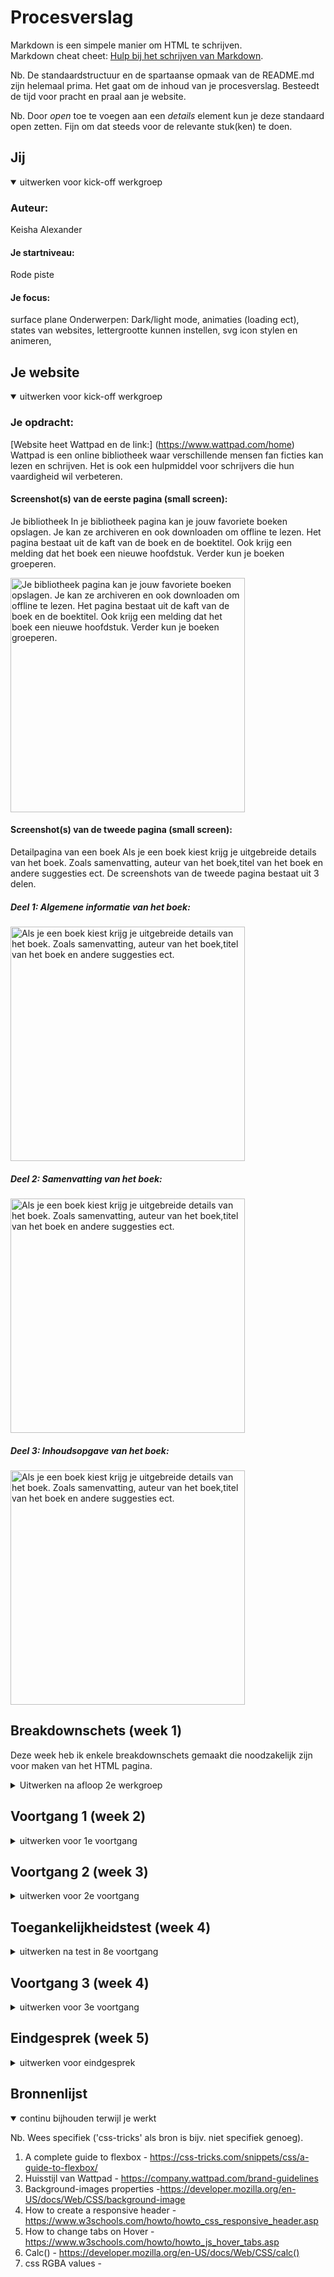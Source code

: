 # Procesverslag
Markdown is een simpele manier om HTML te schrijven.  
Markdown cheat cheet: [Hulp bij het schrijven van Markdown](https://github.com/adam-p/markdown-here/wiki/Markdown-Cheatsheet).

Nb. De standaardstructuur en de spartaanse opmaak van de README.md zijn helemaal prima. Het gaat om de inhoud van je procesverslag. Besteedt de tijd voor pracht en praal aan je website.

Nb. Door *open* toe te voegen aan een *details* element kun je deze standaard open zetten. Fijn om dat steeds voor de relevante stuk(ken) te doen.





## Jij

<details open>
<summary>uitwerken voor kick-off werkgroep</summary>

### Auteur:
Keisha Alexander

#### Je startniveau:
 Rode piste

#### Je focus:
surface plane
Onderwerpen: Dark/light mode, animaties (loading ect), states van websites, lettergrootte kunnen instellen, svg icon stylen en animeren,
 
</details>





## Je website

<details open>
<summary>uitwerken voor kick-off werkgroep</summary>

### Je opdracht:
[Website heet Wattpad en de link:] (https://www.wattpad.com/home)
Wattpad is een online bibliotheek waar verschillende mensen fan ficties kan lezen en schrijven. Het is ook een hulpmiddel voor schrijvers die hun vaardigheid wil verbeteren.

#### Screenshot(s) van de eerste pagina (small screen): 
Je bibliotheek 
In je bibliotheek pagina kan je jouw favoriete boeken opslagen. Je kan ze archiveren en ook downloaden om offline te lezen. Het pagina bestaat uit de kaft van de boek en de boektitel. Ook krijg een melding dat het boek een nieuwe hoofdstuk. Verder kun je boeken groeperen.
 
<img src="images/bibliotheek-overzichtpagina.jpg" width="375px" alt="Je bibliotheek pagina kan je jouw favoriete boeken opslagen. Je kan ze archiveren en ook downloaden om offline te lezen. Het pagina bestaat uit de kaft van de boek en de boektitel. Ook krijg een melding dat het boek een nieuwe hoofdstuk. Verder kun je boeken groeperen.">

#### Screenshot(s) van de tweede pagina (small screen):
Detailpagina van een boek 
Als je een boek kiest krijg je uitgebreide details van het boek. Zoals samenvatting, auteur van het boek,titel van het boek en andere suggesties ect. De screenshots van de tweede pagina bestaat uit 3 delen. 

##### Deel 1: Algemene informatie van het boek:

<img src="images/algemene-info-van-boek.jpg" width="375px" alt="Als je een boek kiest krijg je uitgebreide details van het boek. Zoals samenvatting, auteur van het boek,titel van het boek en andere suggesties ect. ">

##### Deel 2: Samenvatting van het boek:
<img src="images/samenvating-deel.jpg" width="375px" alt="Als je een boek kiest krijg je uitgebreide details van het boek. Zoals samenvatting, auteur van het boek,titel van het boek en andere suggesties ect. ">

##### Deel 3: Inhoudsopgave van het boek:
<img src="images/inhoudsopgave-van-boek.jpg" width="375px" alt="Als je een boek kiest krijg je uitgebreide details van het boek. Zoals samenvatting, auteur van het boek,titel van het boek en andere suggesties ect. ">
 
</details>





## Breakdownschets (week 1)
Deze week heb ik enkele breakdownschets gemaakt die 
noodzakelijk zijn voor maken van het HTML pagina. 
<details>
<summary>Uitwerken na afloop 2e werkgroep</summary>

### De hele pagina: 
#### Versie 1:
Hier is mijn eerste versie van het breakdownschets. 

##### Overzichtpagina van Wattpad.
Het overzichtpagina  die ik wil nameken  is het bibliotheek pagina, waar gebruikers hun boeken kan opslagen  en terugvinden. 
Deze pagina bevat uit een navigatie menus, met afbeeldingen die alllemaal links zijn. 
<img src="images/library.jpg" width="375px" alt="breakdown van de hele pagina">
<img src="images/breakdown-schets-hele-pagina.png" width="375px" alt="breakdown van de hele pagina">

##### Detailpagina van Wattpad.
De andere pagina bevat alle detail van het boek  die veel secties bevatten. 
<img src="images/detailpagina-schets.jpg" width="375px" alt="breakdown van de hele pagina">

### dynamisch deel (bijv menu): 
<img src="images/breakdownschets-menu.png" width="375px" alt="breakdown van een dynamisch deel">


### wellicht nog een dynamisch deel (bijv filter): 
<img src="images/dummy-plaatje.jpg" width="375px" alt="breakdown van nog een dynamisch deel">

</details>





## Voortgang 1 (week 2)

<details>
<summary>uitwerken voor 1e voortgang</summary>

### Stand van zaken
In het algemeen kan ik zeggen dat, ik de twee pagina had gedaan in een mobiele versie. Maar het is echt een simpele namaak van mijn 
gekozen website. Ik denk dat  er meer  details ingezet worden. Bijvoorbeeld animatie. Ik wilde ook iconen erbij zetten, maar ik ben bang dat ik de opmaak gaat verpesten. 

Er was een moment waar ik opnieuw begon want ik wilde het een beetje responsive maken. Maar ik denk u kan de eerdere versie terug vinden op github. 

Hier zijn de screenshot van de voortgang van de paginas.
Pagina 1:
<img src="images/detailpagina-home.jpg" width="375px" alt="breakdown van nog een dynamisch deel">

Pagina 2:
<img src="images/bibliotheek-pagina1.jpg" width="375px" alt="breakdown van nog een dynamisch deel">

### Wat goed ging.
- Ik kon de pagina voor mobiel maken, ik moest even spelen met flex box 
- Er wordt een paar theorie in mijn website toegepast zoals het positioneren van elementen. 
- Ik heb goed gebruikt gemaakt van de huisstijl van de echte website.
- Ik niet elke keer vast. 
- De opdrachten waren echt nuttig voor het maken van mijn website. 

### Wat  minder goed ging.
- Ik wilde iconen bijzetten, maar het werd extra moeilijk voor mij om het die te stijlen, maar ik ga op sommige onderdelen wel iconen plaatsen. 
- Ik vind het een beetje simpel, maar ik weet niet of ik iets beter kan. 


### Agenda voor meeting
samen met je groepje opstellen
Mijn Punt 
- Wat jan ik nog toevoegen in mijn paginas.
- Een beetje feedback op mij twee paginas.

| student 1      | student 2          | student 3    | student 4        |
|                | ---                | ---          | ---              |
|                | en dit             | en ik dit    | en dan ik dat    |
| en dat ook nog | dit als er tijd is | nog een punt | dit wil ik zeker |
| ...            | ...                | ...          | ...              |


### Verslag van meeting
hier na afloop snel de uitkomsten van de meeting vastleggen

- punt 1
- punt 2
- nog een punt
- ...

</details>





## Voortgang 2 (week 3)

<details>
<summary>uitwerken voor 2e voortgang</summary>

### Stand van zaken
hier dit ging goed & dit was lastig (neem ook screenshots op van delen van je website en code)


### Agenda voor meeting
samen met je groepje opstellen

| student 1      | student 2          | student 3    | student 4        |
| ---            | ---                | ---          | ---              |
| dit bespreken  | en dit             | en ik dit    | en dan ik dat    |
| en dat ook nog | dit als er tijd is | nog een punt | dit wil ik zeker |
| ...            | ...                | ...          | ...              |


### Verslag van meeting
hier na afloop snel de uitkomsten van de meeting vastleggen

- punt 1
- punt 2
- nog een punt
- ...

</details>





## Toegankelijkheidstest (week 4)

<details>
<summary>uitwerken na test in 8e voortgang</summary>

### Bevindingen
Lijst met je bevindingen die in de test naar voren kwamen:

#### Titel eerste bevinding
Hier korte omschrijving (met indien nodig een afbeelding)

Hier een omschrijving van hoe het opgelost kan worden (met indien nodig een afbeelding)


#### Titel tweede bevinding. 
Hier korte omschrijving (met indien nodig een afbeelding)

Hier een omschrijving van hoe het opgelost kan worden (met indien nodig een afbeelding)


#### Titel volgende bevinding. 
Hier korte omschrijving (met indien nodig een afbeelding)

Hier een omschrijving van hoe het opgelost kan worden (met indien nodig een afbeelding)


#### Titel nog een bevinding. 
Hier korte omschrijving (met indien nodig een afbeelding)

Hier een omschrijving van hoe het opgelost kan worden (met indien nodig een afbeelding)

</details>





## Voortgang 3 (week 4)

<details>
<summary>uitwerken voor 3e voortgang</summary>

### Stand van zaken
hier dit ging goed & dit was lastig (neem ook screenshots op van delen van je website en code)


### Agenda voor meeting
samen met je groepje opstellen

| student 1      | student 2          | student 3    | student 4        |
| ---            | ---                | ---          | ---              |
| dit bespreken  | en dit             | en ik dit    | en dan ik dat    |
| en dat ook nog | dit als er tijd is | nog een punt | dit wil ik zeker |
| ...            | ...                | ...          | ...              |


### Verslag van meeting
hier na afloop snel de uitkomsten van de meeting vastleggen

- punt 1
- punt 2
- nog een punt
- ...

</details>





## Eindgesprek (week 5)

<details>
<summary>uitwerken voor eindgesprek</summary>

### Stand van zaken
hier dit ging goed & dit was lastig (neem ook screenshots op van delen van je website en code)

### Screenshot(s)

hier screenshot(s) van je eindresultaat

</details>





## Bronnenlijst

<details open>
<summary>continu bijhouden terwijl je werkt</summary>

Nb. Wees specifiek ('css-tricks' als bron is bijv. niet specifiek genoeg).

1. A complete guide to flexbox - https://css-tricks.com/snippets/css/a-guide-to-flexbox/
2. Huisstijl van Wattpad - https://company.wattpad.com/brand-guidelines
3. Background-images properties -https://developer.mozilla.org/en-US/docs/Web/CSS/background-image
4. How to create a responsive header - https://www.w3schools.com/howto/howto_css_responsive_header.asp
5. How to change tabs on Hover - https://www.w3schools.com/howto/howto_js_hover_tabs.asp
6. Calc() - https://developer.mozilla.org/en-US/docs/Web/CSS/calc()
7. css RGBA values - 

</details>